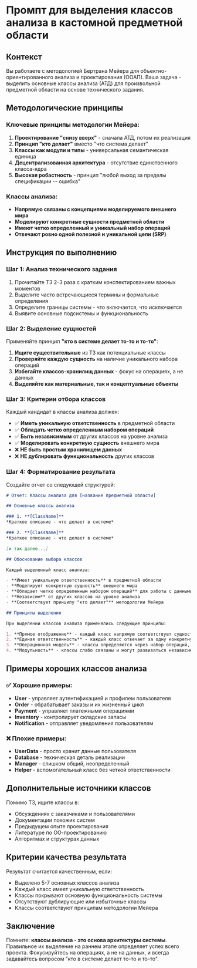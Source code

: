 # Промпт для выделения классов анализа в кастомной предметной области

## Контекст
Вы работаете с методологией Бертрана Мейера для объектно-ориентированного анализа и проектирования (ООАП). Ваша задача - выделить основные классы анализа (АТД) для произвольной предметной области на основе технического задания.

## Методологические принципы

### Ключевые принципы методологии Мейера:
1. **Проектирование "снизу вверх"** - сначала АТД, потом их реализация
2. **Принцип "кто делает"** вместо "что система делает"
3. **Классы как модули и типы** - универсальная семантическая единица
4. **Децентрализованная архитектура** - отсутствие единственного класса-ядра
5. **Высокая робастность** - принцип "любой выход за пределы спецификации -- ошибка"

### Классы анализа:
- **Напрямую связаны с концепциями моделируемого внешнего мира**
- **Моделируют конкретные сущности предметной области**
- **Имеют четко определенный и уникальный набор операций**
- **Отвечают ровно одной полезной и уникальной цели (SRP)**

## Инструкция по выполнению

### Шаг 1: Анализ технического задания
1. Прочитайте ТЗ 2-3 раза с кратким конспектированием важных моментов
2. Выделите часто встречающиеся термины и формальные определения
3. Определите границы системы - что включается, что исключается
4. Выявите основные подсистемы и функциональность

### Шаг 2: Выделение сущностей
Применяйте принцип **"кто в системе делает то-то и то-то"**:

1. **Ищите существительные** из ТЗ как потенциальные классы
2. **Проверяйте каждую сущность** на наличие уникального набора операций
3. **Избегайте классов-хранилищ данных** - фокус на операциях, а не данных
4. **Выделяйте как материальные, так и концептуальные объекты**

### Шаг 3: Критерии отбора классов
Каждый кандидат в классы анализа должен:

- ✅ **Иметь уникальную ответственность** в предметной области
- ✅ **Обладать четко определенным набором операций**
- ✅ **Быть независимым** от других классов на уровне анализа
- ✅ **Моделировать конкретную сущность** внешнего мира
- ❌ **НЕ быть простым хранилищем данных**
- ❌ **НЕ дублировать функциональность** других классов

### Шаг 4: Форматирование результата
Создайте отчет со следующей структурой:

```markdown
# Отчет: Классы анализа для [название предметной области]

## Основные классы анализа

### 1. **[ClassName]**
*Краткое описание - что делает в системе*

### 2. **[ClassName]**
*Краткое описание - что делает в системе*

[и так далее...]

## Обоснование выбора классов

Каждый выделенный класс анализа:

- **Имеет уникальную ответственность** в предметной области
- **Моделирует конкретную сущность** внешнего мира
- **Обладает четко определенным набором операций** для работы с данными
- **Независим** от других классов на уровне анализа
- **Соответствует принципу "кто делает"** методологии Мейера

## Принципы выделения

При выделении классов анализа применялись следующие принципы:

1. **Прямое отображение** - каждый класс напрямую соответствует сущности из ТЗ
2. **Единая ответственность** - каждый класс отвечает за одну конкретную область
3. **Операционная модель** - классы определяются через набор операций, а не данных
4. **Модульность** - классы слабо связаны и могут развиваться независимо
```

## Примеры хороших классов анализа

### ✅ Хорошие примеры:
- **User** - управляет аутентификацией и профилем пользователя
- **Order** - обрабатывает заказы и их жизненный цикл
- **Payment** - управляет платежными операциями
- **Inventory** - контролирует складские запасы
- **Notification** - отправляет уведомления пользователям

### ❌ Плохие примеры:
- **UserData** - просто хранит данные пользователя
- **Database** - техническая деталь реализации
- **Manager** - слишком общий, неопределенный
- **Helper** - вспомогательный класс без четкой ответственности

## Дополнительные источники классов

Помимо ТЗ, ищите классы в:
- Обсуждениях с заказчиками и пользователями
- Документации похожих систем
- Предыдущем опыте проектирования
- Литературе по ОО-проектированию
- Алгоритмах и структурах данных

## Критерии качества результата

Результат считается качественным, если:
- Выделено 5-7 основных классов анализа
- Каждый класс имеет уникальную ответственность
- Классы покрывают основную функциональность системы
- Отсутствуют дублирующие или избыточные классы
- Классы соответствуют принципам методологии Мейера

## Заключение

Помните: **классы анализа - это основа архитектуры системы**. Правильное их выделение на раннем этапе определяет успех всего проекта. Фокусируйтесь на операциях, а не на данных, и всегда задавайтесь вопросом "кто в системе делает то-то и то-то".
